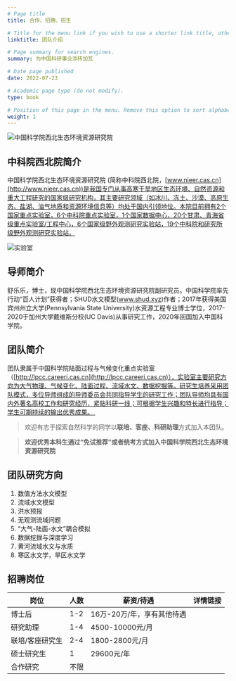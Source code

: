 ```yaml
---
# Page title
title: 合作、招聘、招生

# Title for the menu link if you wish to use a shorter link title, otherwise remove this option.
linktitle: 团队介绍

# Page summary for search engines.
summary: 为中国科研事业添砖加瓦

# Date page published
date: 2022-07-23

# Academic page type (do not modify).
type: book

# Position of this page in the menu. Remove this option to sort alphabetically.
weight: 1
---
```


![中国科学院西北生态环境资源研究院](/media/NIEER/nieer1.png)

## 中科院西北院简介

中国科学院西北生态环境资源研究院 (简称中科院西北院，[www.nieer.cas.cn](http://www.nieer.cas.cn))是我国专门从事高寒干旱地区生态环境、自然资源和重大工程研究的国家级研究机构，其主要研究领域（如冰川、冻土、沙漠、高原生态、盐湖、油气地质和资源环境信息等）均处于国内引领地位。本院目前拥有2个国家重点实验室，6个中科院重点实验室，1个国家数据中心，20个甘肃、青海省级重点实验室/工程中心，6个国家级野外观测研究实验站，19个中科院和研究所级野外观测研究实验站。

![实验室](/media/NIEER/labs.png)


## 导师简介

舒乐乐，博士，现中国科学院西北生态环境资源研究院副研究员。中国科学院率先行动“百人计划”获得者；SHUD水文模型(www.shud.xyz)作者；2017年获得美国宾州州立大学(Pennsylvania State University)水资源工程专业博士学位，2017-2020于加州大学戴维斯分校(UC Davis)从事研究工作，2020年回国加入中国科学院。

## 团队简介
团队隶属于中国科学院陆面过程与气候变化重点实验室（[http://lpcc.careeri.cas.cn](http://lpcc.careeri.cas.cn)），实验室主要研究方向为大气物理、气候变化、陆面过程、流域水文、数据挖掘等。研究生培养采用团队模式，多位导师组成的导师委员会共同指导学生的研究工作；团队导师均具有国内外著名高校工作和研究经历，紧贴科研一线；可根据学生兴趣和特长进行指导；学生可期持续的输出优秀成果。 

> 欢迎有志于探索自然科学的同学以**联培、客座、科研助理**方式加入本团队。

> **欢迎优秀本科生通过“免试推荐”或者统考方式加入中国科学院西北生态环境资源研究院**


## 团队研究方向

1. 数值方法水文模型
1. 流域水文模型
1. 洪水预报
1. 无观测流域问题
1. “大气-陆面-水文”耦合模拟
1. 数据挖掘与深度学习
1. 黄河流域水文与水质
1. 寒区水文学，旱区水文学

## 招聘岗位

| 岗位            | 人数 | 薪资/待遇                    | 详情链接 |
| --------------- | ---- | ---------------------------- | ---------------------------- |
| 博士后  | 1-2  | 16万-20万/年，享有其他待遇   | [<i class="fas fa-external-link-alt"></i>](postdoc/)  |       
| 研究助理| 1-4  | 4500-10000元/月              |  [<i class="fas fa-external-link-alt"></i>](ra/)  |
| 联培/客座研究生| 2-4  | 1800-2800元/月               | [<i class="fas fa-external-link-alt"></i>](VisitingScholar/)  |
| 硕士研究生   | 1    | 29600元/年 |  [<i class="fas fa-external-link-alt"></i>](Student/)    |
| 合作研究 | 不限    |  |  [<i class="fas fa-external-link-alt"></i>](Collaboration/)      |
